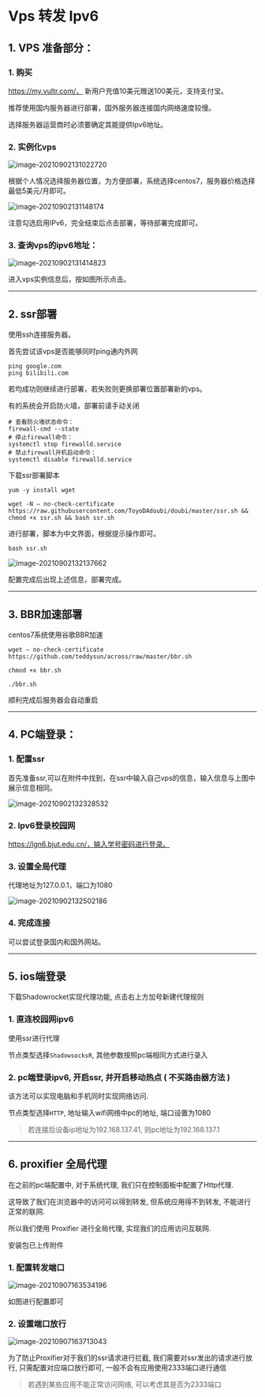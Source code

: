 # Vps 转发 Ipv6

 

## 1. VPS 准备部分：

### 1. 购买

https://my.vultr.com/， 新用户充值10美元赠送100美元，支持支付宝。

推荐使用国内服务器进行部署，国外服务器连接国内网络速度较慢。

选择服务器运营商时必须要确定其能提供Ipv6地址。

### 2. 实例化vps

![image-20210902131022720](image-20210902131022720.png)

根据个人情况选择服务器位置，为方便部署，系统选择centos7，服务器价格选择最低5美元/月即可。

![image-20210902131148174](image-20210902131148174.png)

注意勾选启用IPv6，完全结束后点击部署，等待部署完成即可。

### 3. 查询vps的ipv6地址：

![image-20210902131414823](image-20210902131414823.png)

进入vps实例信息后，按如图所示点击。

---

## 2. ssr部署

使用ssh连接服务器。

首先尝试该vps是否能够同时ping通内外网

```shell
ping google.com
ping bilibili.com
```

若均成功则继续进行部署，若失败则更换部署位置部署新的vps。

有的系统会开启防火墙，部署前请手动关闭

```shell
# 查看防火墙状态命令：
firewall-cmd --state
# 停止firewall命令：
systemctl stop firewalld.service
# 禁止firewall开机启动命令：
systemctl disable firewalld.service
```

下载ssr部署脚本

```shell
yum -y install wget

wget -N — no-check-certificate https://raw.githubusercontent.com/ToyoDAdoubi/doubi/master/ssr.sh && chmod +x ssr.sh && bash ssr.sh
```

进行部署，脚本为中文界面，根据提示操作即可。

```shell
bash ssr.sh
```

![image-20210902132137662](image-20210902132137662.png)

配置完成后出现上述信息，部署完成。

---

## 3. BBR加速部署

centos7系统使用谷歌BBR加速

```shell
wget — no-check-certificate https://github.com/teddysun/across/raw/master/bbr.sh

chmod +x bbr.sh

./bbr.sh
```

顺利完成后服务器会自动重启

---

## 4. PC端登录：

### 1. 配置ssr

首先准备ssr,可以在附件中找到，在ssr中输入自己vps的信息，输入信息与上图中展示信息相同。

![image-20210902132328532](image-20210902132328532.png)

### 2. Ipv6登录校园网

https://lgn6.bjut.edu.cn/，输入学号密码进行登录。

### 3. 设置全局代理

代理地址为127.0.0.1，端口为1080

![image-20210902132502186](image-20210902132502186.png)

### 4. 完成连接

可以尝试登录国内和国外网站。

---

##  5. ios端登录

下载Shadowrocket实现代理功能, 点击右上方加号新建代理规则

### 1. 直连校园网ipv6

使用ssr进行代理

节点类型选择`ShadowsocksR`, 其他参数按照pc端相同方式进行录入

### 2. pc端登录ipv6, 开启ssr,  并开启移动热点 ( 不买路由器方法 )

该方法可以实现电脑和手机同时实现网络访问. 

节点类型选择`HTTP`, 地址输入wifi网络中pc的地址, 端口设置为1080

> 若连接后设备ip地址为192.168.137.41, 则pc地址为192.168.137.1

---

## 6.  proxifier 全局代理

在之前的pc端配置中, 对于系统代理, 我们只在控制面板中配置了Http代理.

这导致了我们在浏览器中的访问可以得到转发, 但系统应用得不到转发, 不能进行正常的联网.

所以我们使用 Proxifier 进行全局代理, 实现我们的应用访问互联网.

安装包已上传附件

### 1. 配置转发端口

![image-20210907163534196](image-20210907163534196.png)

如图进行配置即可

### 2. 设置端口放行

![image-20210907163713043](image-20210907163713043.png)

为了防止Proxifier对于我们的ssr请求进行拦截, 我们需要对ssr发出的请求进行放行, 只需配置对应端口放行即可, 一般不会有应用使用2333端口进行通信

> 若遇到某些应用不能正常访问网络, 可以考虑其是否为2333端口


